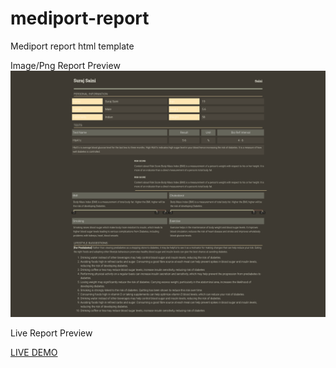 # mediport-report
Mediport report html template

Image/Png Report Preview
![Mediport Report](https://raw.githubusercontent.com/iitsuraj/mediport-report/master/Mediport-Report.png "Mediport Report")

Live Report Preview

[LIVE DEMO](https://iitsuraj.github.io/mediport-report/ "LIVE DEMO")
